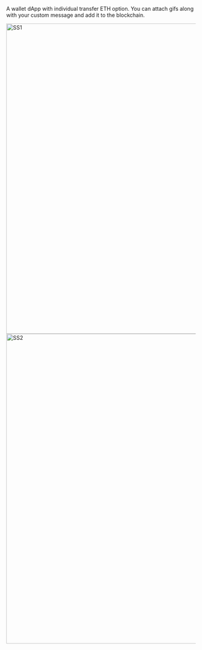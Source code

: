 A wallet dApp with individual transfer ETH option. You can attach gifs along with your custom message and add it to the blockchain.

<img width="824" alt="SS1" src="https://user-images.githubusercontent.com/99912633/163709329-829eacea-6da2-4b95-97c8-3c09ff74fe72.png">

<img width="823" alt="SS2" src="https://user-images.githubusercontent.com/99912633/163709522-68a3ff5d-c5c4-4e28-b549-99469e68a74c.png">
